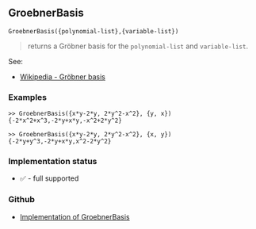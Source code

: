 ## GroebnerBasis

```
GroebnerBasis({polynomial-list},{variable-list})
```

> returns a Gröbner basis for the `polynomial-list` and `variable-list`.
 
See:
* [Wikipedia - Gröbner basis](https://en.wikipedia.org/wiki/Gröbner_basis)

### Examples

```
>> GroebnerBasis({x*y-2*y, 2*y^2-x^2}, {y, x})
{-2*x^2+x^3,-2*y+x*y,-x^2+2*y^2}

>> GroebnerBasis({x*y-2*y, 2*y^2-x^2}, {x, y})
{-2*y+y^3,-2*y+x*y,x^2-2*y^2}
```






### Implementation status

* &#x2705; - full supported

### Github

* [Implementation of GroebnerBasis](https://github.com/axkr/symja_android_library/blob/master/symja_android_library/matheclipse-core/src/main/java/org/matheclipse/core/builtin/PolynomialFunctions.java#L1622) 

